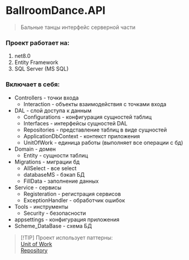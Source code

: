 # BallroomDance.API

> Бальные танцы интерфейс серверной части

### Проект работает на:

1. net8.0
2. Entity Framework
3. SQL Server (MS SQL)

### Включает в себя:

- Controllers - точки входа
	- Interaction - объекты взаимодействия с точками входа
- DAL - слой доступа к данным
	- Configurations - конфигурация сущностей таблиц
	- Interfaces 	 - интерфейсы сущностей DAL
	- Repositories 	 - представление таблиц в виде сущностей
	- ApplicationDbContext - контекст приложения
	- UnitOfWork - единица работы (выполняет все операции с бд)
- Domain - домен
	- Entity - сущности таблиц
- Migrations - миграции бд
	- AllSelect  - все select
	- databaseMS - бэкап БД
	- FillData   - заполнение данных
- Service - сервисы
	- Registeration    - регистрация сервисов
	- ExceptionHandler - обработчик ошибок
- Tools - инструменты
	- Security - безопасности
- appsettings 	  - конфигурация приложения
- Scheme_DataBase - схема БД

> [!TIP] Проект использует паттерны: <br />
> [Unit of Work](https://bool.dev/blog/detail/unit-of-work-patterny-obektno-relyatsionnoy-logiki-poeaa) <br />
> [Repository](https://bool.dev/blog/detail/pattern-repozitoriy-poeaa) <br />
